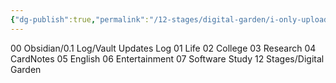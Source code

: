 ```yaml
---
{"dg-publish":true,"permalink":"/12-stages/digital-garden/i-only-upload-these-files-to-my-digital-garden/","tags":["DG"],"noteIcon":""}
---
```


00 Obsidian/0.1 Log/Vault Updates Log
01 Life
02 College
03 Research
04 CardNotes
05 English
06 Entertainment
07 Software Study
12 Stages/Digital Garden